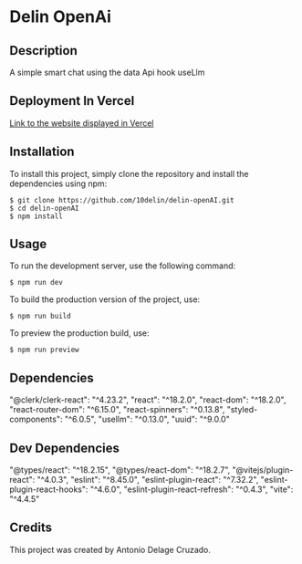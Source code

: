 # Delin OpenAi

## Description

A simple smart chat using the data Api hook useLlm

## Deployment In Vercel

[Link to the website displayed in Vercel](https://delin-open-ai.vercel.app/)

## Installation

To install this project, simply clone the repository and install the dependencies using npm:

```
$ git clone https://github.com/10delin/delin-openAI.git
$ cd delin-openAI
$ npm install
```

## Usage

To run the development server, use the following command:

```
$ npm run dev
```

To build the production version of the project, use:

```
$ npm run build
```

To preview the production build, use:

```
$ npm run preview
```

## Dependencies

"@clerk/clerk-react": "^4.23.2",
"react": "^18.2.0",
"react-dom": "^18.2.0",
"react-router-dom": "^6.15.0",
"react-spinners": "^0.13.8",
"styled-components": "^6.0.5",
"usellm": "^0.13.0",
"uuid": "^9.0.0"

## Dev Dependencies

"@types/react": "^18.2.15",
"@types/react-dom": "^18.2.7",
"@vitejs/plugin-react": "^4.0.3",
"eslint": "^8.45.0",
"eslint-plugin-react": "^7.32.2",
"eslint-plugin-react-hooks": "^4.6.0",
"eslint-plugin-react-refresh": "^0.4.3",
"vite": "^4.4.5"

## Credits

This project was created by Antonio Delage Cruzado.
